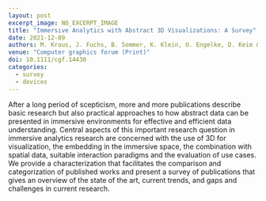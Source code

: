 ```yaml
---
layout: post
excerpt_image: NO_EXCERPT_IMAGE
title: "Immersive Analytics with Abstract 3D Visualizations: A Survey"
date: 2021-12-09
authors: M. Kraus, J. Fuchs, B. Sommer, K. Klein, U. Engelke, D. Keim & F. Schreiber
venue: "Computer graphics forum (Print)"
doi: 10.1111/cgf.14430
categories:
  - survey
  - devices
---
```

After a long period of scepticism, more and more publications describe basic research but also practical approaches to how abstract data can be presented in immersive environments for effective and efficient data understanding. Central aspects of this important research question in immersive analytics research are concerned with the use of 3D for visualization, the embedding in the immersive space, the combination with spatial data, suitable interaction paradigms and the evaluation of use cases. We provide a characterization that facilitates the comparison and categorization of published works and present a survey of publications that gives an overview of the state of the art, current trends, and gaps and challenges in current research.

